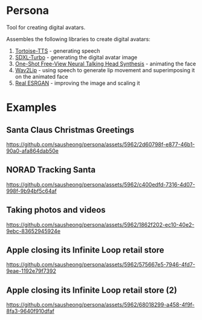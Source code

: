 # Persona

Tool for creating digital avatars.

Assembles the following libraries to create digital avatars:
1. [Tortoise-TTS](https://github.com/neonbjb/tortoise-tts) - generating speech
2. [SDXL-Turbo](https://huggingface.co/stabilityai/sdxl-turbo) - generating the digital avatar image
3. [One-Shot Free-View Neural Talking Head Synthesis](https://github.com/zhanglonghao1992/One-Shot_Free-View_Neural_Talking_Head_Synthesis) - animating the face
4. [Wav2Lip](https://github.com/Rudrabha/Wav2Lip) - using speech to generate lip movement and superimposing it on the animated face
5. [Real ESRGAN](https://github.com/ai-forever/Real-ESRGAN) - improving the image and scaling it

# Examples

## Santa Claus Christmas Greetings
https://github.com/sausheong/persona/assets/5962/2d60798f-e877-46b1-90a0-afa864dab50e

## NORAD Tracking Santa
https://github.com/sausheong/persona/assets/5962/c400edfd-7316-4d07-998f-9b94bf5c64af

## Taking photos and videos
https://github.com/sausheong/persona/assets/5962/1862f202-ec10-40e2-9ebc-83652945924e

## Apple closing its Infinite Loop retail store
https://github.com/sausheong/persona/assets/5962/575667e5-7946-4fd7-9eae-1192e79f7392

## Apple closing its Infinite Loop retail store (2)
https://github.com/sausheong/persona/assets/5962/68018299-a458-4f9f-8fa3-9640f910dfaf

